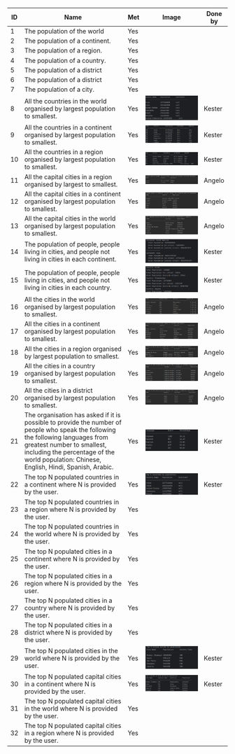 | ID  | Name                                                                                                                                                                                                                                                       | Met  | Image                       | Done by |
|-----|------------------------------------------------------------------------------------------------------------------------------------------------------------------------------------------------------------------------------------------------------------|------|-----------------------------|---------|
| 1   | The population of the world                                                                                                                                                                                                                                | Yes  |                             |         |
| 2   | The population of a continent.                                                                                                                                                                                                                             | Yes  |                             |         |
| 3   | The population of a region.                                                                                                                                                                                                                                | Yes  |                             |         |
| 4   | The population of a country.                                                                                                                                                                                                                               | Yes  |                             |         |
| 5   | The population of a district                                                                                                                                                                                                                               | Yes  |                             |         |
| 6   | The population of a district                                                                                                                                                                                                                               | Yes  |                             |         |
| 7   | The population of a city.                                                                                                                                                                                                                                  | Yes  |                             |         |
| 8   | All the countries in the world organised by largest population to smallest.                                                                                                                                                                                | Yes  | ![img_8.png](img_8.png)     | Kester  |
| 9   | All the countries in a continent organised by largest population to smallest.                                                                                                                                                                              | Yes  | ![img_9.png](img_9.png)     | Kester  |      
| 10  | All the countries in a region organised by largest population to smallest.                                                                                                                                                                                 | Yes  | ![img_10.png](img_10.png)   | Kester  |
| 11  | All the capital cities in a region organised by largest to smallest.                                                                                                                                                                                       | Yes  | ![img_5.png](img_5.png)     | Angelo  |
| 12  | All the capital cities in a continent organised by largest population to smallest.                                                                                                                                                                         | Yes  | ![img_6.png](img_6.png)     | Angelo  |
| 13  | All the capital cities in the world organised by largest population to smallest.                                                                                                                                                                           | Yes  | ![img_7.png](img_7.png)     | Angelo  |
| 14  | The population of people, people living in cities, and people not living in cities in each continent.                                                                                                                                                      | Yes  | ![img_12.png](img_12.png)   | Kester  |
| 15  | The population of people, people living in cities, and people not living in cities in each country.                                                                                                                                                        | Yes  | ![img_11.png](img_11.png)   | Kester  |
| 16  | All the cities in the world organised by largest population to smallest.                                                                                                                                                                                   | Yes  | ![img.png](img.png)         | Angelo  |
| 17  | All the cities in a continent organised by largest population to smallest.                                                                                                                                                                                 | Yes  | ![img_1.png](img_1.png)     | Angelo  |
| 18  | All the cities in a region organised by largest population to smallest.                                                                                                                                                                                    | Yes  | ![img_2.png](img_2.png)     | Angelo  |
| 19  | All the cities in a country organised by largest population to smallest.                                                                                                                                                                                   | Yes  | ![img_3.png](img_3.png)     | Angelo  |
| 20  | All the cities in a district organised by largest population to smallest.                                                                                                                                                                                  | Yes  | ![img_4.png](img_4.png)     | Angelo  |
| 21  | The organisation has asked if it is possible to provide the number of people who speak the following the following languages from greatest number to smallest, including the percentage of the world population: Chinese, English, Hindi, Spanish, Arabic. | Yes  |  ![img_14.png](img_14.png)  | Kester  |
| 22  | The top N populated countries in a continent where N is provided by the user.                                                                                                                                                                              | Yes  | ![img_13.png](img_13.png)   | Kester  |
| 23  | The top N populated countries in a region where N is provided by the user.                                                                                                                                                                                 | Yes  |                             |         |
| 24  | The top N populated countries in the world where N is provided by the user.                                                                                                                                                                                | Yes  |                             |         |
| 25  | The top N populated cities in a continent where N is provided by the user.                                                                                                                                                                                 | Yes  |                             |         |
| 26  | The top N populated cities in a region where N is provided by the user.                                                                                                                                                                                    | Yes  |                             |         |
| 27  | The top N populated cities in a country where N is provided by the user.                                                                                                                                                                                   | Yes  |                             |         |
| 28  | The top N populated cities in a district where N is provided by the user.                                                                                                                                                                                  | Yes  |                             |         |
| 29  | The top N populated cities in the world where N is provided by the user.                                                                                                                                                                                   | Yes  |  ![img_15.png](img_15.png)  | Kester  |
| 30  | The top N populated capital cities in a continent where N is provided by the user.                                                                                                                                                                         | Yes  |  ![img_16.png](img_16.png)  | Kester  |
| 31  | The top N populated capital cities in the world where N is provided by the user.                                                                                                                                                                           | Yes  |                             |         |
| 32  | The top N populated capital cities in a region where N is provided by the user.                                                                                                                                                                            | Yes  |                             |         |
